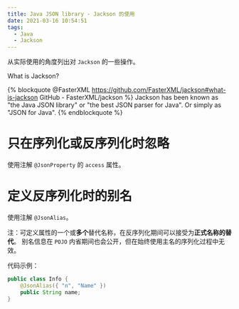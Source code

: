 ```yaml
---
title: Java JSON library - Jackson 的使用
date: 2021-03-16 10:54:51
tags: 
  - Java
  - Jackson
---
```


从实际使用的角度列出对 `Jackson` 的一些操作。

<!--more-->

What is Jackson?

{% blockquote @FasterXML https://github.com/FasterXML/jackson#what-is-jackson GitHub - FasterXML/jackson %}
Jackson has been known as "the Java JSON library" or "the best JSON parser for Java". Or simply as "JSON for Java".
{% endblockquote %}

# 只在序列化或反序列化时忽略

使用注解 `@JsonProperty` 的 `access` 属性。

# 定义反序列化时的别名

使用注解 `@JsonAlias`。

注：可定义属性的一个或**多个**替代名称，在反序列化期间可以接受为**正式名称的替代**。 别名信息在 `POJO` 内省期间也会公开，但在始终使用主名的序列化过程中无效。

代码示例：

```java
public class Info {
    @JsonAlias({ "n", "Name" })
    public String name;
}
```
